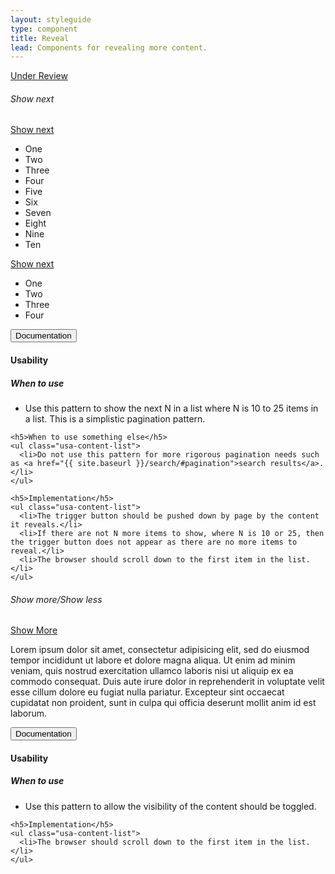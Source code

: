 ```yaml
---
layout: styleguide
type: component
title: Reveal
lead: Components for revealing more content.
---
```


<a href="{{ site.baseurl }}/getting-started/#maturity" class="usa-label maturity under_review">
  Under Review
</a>

<div class="preview">
  <h6 class="usa-heading-alt">Show next</h6>
  <div class="usajobs-show-next" data-object="reveal">
    <a href="#next" class="usa-button usa-button-outline usajobs-show-next__trigger" aria-expanded="false" aria-controls="next-content-1" data-behavior="reveal.show-next">
      Show next
    </a>
    <div id="next-content-1" aria-hidden="true" class="usa-accordion-content">
      <ul class="usa-content-list">
        <li>One</li>
        <li>Two</li>
        <li>Three</li>
        <li>Four</li>
        <li>Five</li>
        <li>Six</li>
        <li>Seven</li>
        <li>Eight</li>
        <li>Nine</li>
        <li>Ten</li>
      </ul>
      <a href="#next" class="usa-button usa-button-outline usajobs-show-next__trigger" aria-expanded="false" aria-controls="next-content-2" data-behavior="reveal.show-next">
        Show next
      </a>
    </div>
    <div id="next-content-2" aria-hidden="true" class="usa-accordion-content">
      <ul class="usa-content-list">
        <li>One</li>
        <li>Two</li>
        <li>Three</li>
        <li>Four</li>
      </ul>
    </div>
  </div>
</div>

<div class="usa-accordion-bordered usa-accordion-docs">
  <button class="usa-button-unstyled usa-accordion-button"
      aria-expanded="true" aria-controls="collapsible-0">
    Documentation
  </button>
  <div id="collapsible-0" aria-hidden="false" class="usa-accordion-content">
    <h4 class="usa-heading">Usability</h4>
    <h5>When to use</h5>
    <ul class="usa-content-list">
      <li>Use this pattern to show the next N in a list where N is 10 to 25 items in a list. This is a simplistic pagination pattern.</li>
    </ul>

    <h5>When to use something else</h5>
    <ul class="usa-content-list">
      <li>Do not use this pattern for more rigorous pagination needs such as <a href="{{ site.baseurl }}/search/#pagination">search results</a>.</li>
    </ul>

    <h5>Implementation</h5>
    <ul class="usa-content-list">
      <li>The trigger button should be pushed down by page by the content it reveals.</li> 
      <li>If there are not N more items to show, where N is 10 or 25, then the trigger button does not appear as there are no more items to reveal.</li>
      <li>The browser should scroll down to the first item in the list.</li>
    </ul>
  </div>
</div>

<div class="preview">
  <h6 class="usa-heading-alt">Show more/Show less</h6>
  <div class="usajobs-show-more" data-object="reveal">
    <a href="#more-less" class="usa-button usa-button-outline usajobs-show-more__trigger" aria-expanded="false" aria-controls="more-applications" data-behavior="reveal.show-toggle">
      Show <span data-toggle-text="Less">More</span>
    </a>
    <div id="more-applications" aria-hidden="true" class="usa-accordion-content">
      <p>
        Lorem ipsum dolor sit amet, consectetur adipisicing elit, sed do eiusmod
        tempor incididunt ut labore et dolore magna aliqua. Ut enim ad minim veniam,
        quis nostrud exercitation ullamco laboris nisi ut aliquip ex ea commodo
        consequat. Duis aute irure dolor in reprehenderit in voluptate velit esse
        cillum dolore eu fugiat nulla pariatur. Excepteur sint occaecat cupidatat non
        proident, sunt in culpa qui officia deserunt mollit anim id est laborum.
      </p>
    </div>
  </div>
</div>

<div class="usa-accordion-bordered usa-accordion-docs">
  <button class="usa-button-unstyled usa-accordion-button"
      aria-expanded="true" aria-controls="collapsible-0">
    Documentation
  </button>
  <div id="collapsible-0" aria-hidden="false" class="usa-accordion-content">
    <h4 class="usa-heading">Usability</h4>
    <h5>When to use</h5>
    <ul class="usa-content-list">
      <li>Use this pattern to allow the visibility of the content should be toggled.</li>
    </ul>

    <h5>Implementation</h5>
    <ul class="usa-content-list">
      <li>The browser should scroll down to the first item in the list.</li>
    </ul>
  </div>
</div>

